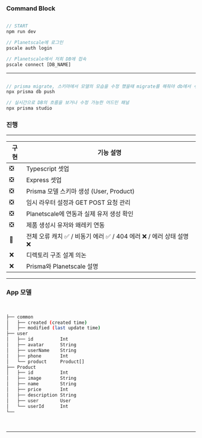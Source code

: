 ### Command Block

```js

// START
npm run dev

// Planetscale에 로그인
pscale auth login

// Planetscale에서 저희 DB에 접속
pscale connect [DB_NAME]

```

---

```js

// prisma migrate, 스키마에서 모델의 모습을 수정 했을때 migrate를 해줘야 db에서 수정을 인식함
npx prisma db push

// 실시간으로 DB의 흐름을 보거나 수정 가능한 어드민 패널
npx prisma studio

```

### 진행

---

| 구현 | 기능 설명                                                            |
| ---- | -------------------------------------------------------------------- |
| ❎   | Typescript 셋업                                                      |
| ❎   | Express 셋업                                                         |
| ❎   | Prisma 모델 스키마 생성 (User, Product)                              |
| ❎   | 임시 라우터 설정과 GET POST 요청 관리                                |
| ❎   | Planetscale에 연동과 실제 유저 생성 확인                             |
| ❎   | 제품 생성시 유저와 왜레키 연동                                       |
| 🔧   | 전체 오류 캐치 ✅ / 비동기 에러 ✅ / 404 에러 ❌ / 에러 상태 설명 ❌ |
| ❌   | 디렉토리 구조 설계 의논                                              |
| ❌   | Prisma와 Planetscale 설명                                            |

---

### App 모델

<br>

```bash
├── common
│   ├── created (created time)
│   ├── modified (last update time)
├── user
│   ├── id          Int
│   ├── avatar      String
│   ├── userName    String
│   ├── phone       Int
│   └── product     Product[]
├── Product
│   ├── id          Int
│   ├── image       String
│   ├── name        String
│   ├── price       Int
│   ├── description String
│   ├── user        User
│   └── userId      Int
└──
```

<br>

---
